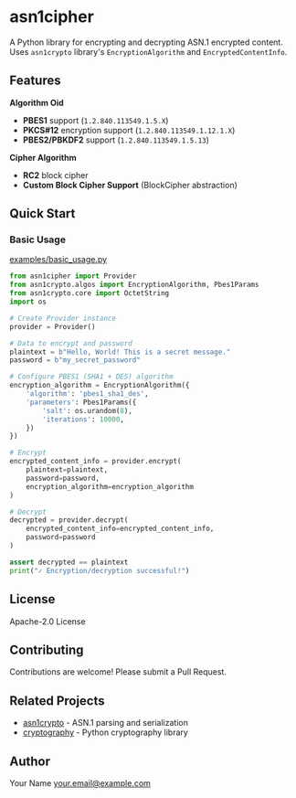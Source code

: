 # asn1cipher

A Python library for encrypting and decrypting ASN.1 encrypted content. Uses `asn1crypto` library's `EncryptionAlgorithm` and `EncryptedContentInfo`.

## Features

**Algorithm Oid**

- **PBES1** support (`1.2.840.113549.1.5.X`)
- **PKCS#12** encryption support (`1.2.840.113549.1.12.1.X`)
- **PBES2/PBKDF2** support (`1.2.840.113549.1.5.13`)

**Cipher Algorithm**
- **RC2** block cipher
- **Custom Block Cipher Support** (BlockCipher abstraction)

## Quick Start

### Basic Usage

[examples/basic_usage.py](examples/basic_usage.py)

```python
from asn1cipher import Provider
from asn1crypto.algos import EncryptionAlgorithm, Pbes1Params
from asn1crypto.core import OctetString
import os

# Create Provider instance
provider = Provider()

# Data to encrypt and password
plaintext = b"Hello, World! This is a secret message."
password = b"my_secret_password"

# Configure PBES1 (SHA1 + DES) algorithm
encryption_algorithm = EncryptionAlgorithm({
    'algorithm': 'pbes1_sha1_des',
    'parameters': Pbes1Params({
        'salt': os.urandom(8),
        'iterations': 10000,
    })
})

# Encrypt
encrypted_content_info = provider.encrypt(
    plaintext=plaintext,
    password=password,
    encryption_algorithm=encryption_algorithm
)

# Decrypt
decrypted = provider.decrypt(
    encrypted_content_info=encrypted_content_info,
    password=password
)

assert decrypted == plaintext
print("✓ Encryption/decryption successful!")
```

## License

Apache-2.0 License

## Contributing

Contributions are welcome! Please submit a Pull Request.

## Related Projects

- [asn1crypto](https://github.com/wbond/asn1crypto) - ASN.1 parsing and serialization
- [cryptography](https://github.com/pyca/cryptography) - Python cryptography library

## Author

Your Name <your.email@example.com>